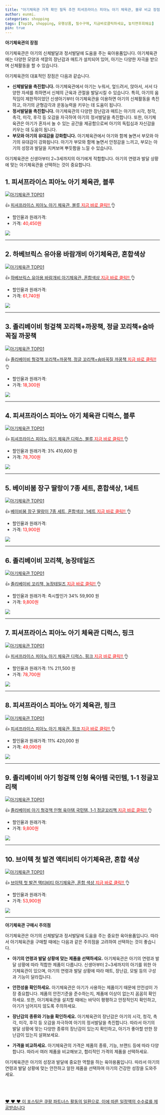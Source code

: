 ```yaml
---
title: "아기체육관 가격 확인 필독 추천 피셔프라이스 피아노 아기 체육관, 블루 비교 장점 구매가이드"
author: eunmi.
categories: shopping
tags: [Top10, shopping, 유행상품, 필수구매, 지금바로클릭하세요, 놓치면후회해요]
pin: true
---
```

**아기체육관의 장점**

아기체육관은 아기의 신체발달과 정서발달에 도움을 주는 육아용품입니다. 아기체육관에는 다양한 모양과 색깔의 장난감과 매트가 설치되어 있어, 아기는 다양한 자극을 받으며 신체활동을 할 수 있습니다.

아기체육관의 대표적인 장점은 다음과 같습니다.

* **신체발달을 촉진합니다.** 아기체육관에서 아기는 누워서, 엎드려서, 앉아서, 서서 다양한 자세를 취하면서 신체의 근육과 관절을 발달시킬 수 있습니다. 특히, 아기의 움직임이 제한적이었던 신생아기부터 아기체육관을 이용하면 아기의 신체활동을 촉진하고, 아기의 균형감각과 운동능력을 키우는 데 도움이 됩니다.
* **정서발달을 촉진합니다.** 아기체육관의 다양한 장난감과 매트는 아기의 시각, 청각, 촉각, 미각, 후각 등 오감을 자극하여 아기의 정서발달을 촉진합니다. 또한, 아기체육관은 아기가 혼자서 놀 수 있는 공간을 제공함으로써 아기의 독립심과 자신감을 키우는 데 도움이 됩니다.
* **부모와 아기의 유대감을 강화합니다.** 아기체육관에서 아기와 함께 놀면서 부모와 아기의 유대감이 강화됩니다. 아기가 부모와 함께 놀면서 안정감을 느끼고, 부모는 아기의 성장과 발달을 지켜보며 뿌듯함을 느낄 수 있습니다.

아기체육관은 신생아부터 2~3세까지의 아기에게 적합합니다. 아기의 연령과 발달 상황에 맞는 아기체육관을 선택하는 것이 중요합니다.

   

## 1. 피셔프라이스 피아노 아기 체육관, 블루

[![아기체육관 TOP01](https://thumbnail8.coupangcdn.com/thumbnails/remote/230x230ex/image/retail/images/4274029752559206-25d68736-c7f2-41d2-8705-a2b4ff89b0bd.jpg)](https://link.coupang.com/re/AFFSDP?lptag=AF3617701&subid=GithubCoopas&pageKey=18534606&traceid=V0-153&itemId=74488762&vendorItemId=3153259364)


👍 [피셔프라이스 피아노 아기 체육관, 블루 <font color=red> 지금 바로 클릭!! </font> ](https://link.coupang.com/re/AFFSDP?lptag=AF3617701&subid=GithubCoopas&pageKey=18534606&traceid=V0-153&itemId=74488762&vendorItemId=3153259364) 👌 


- 할인율과 원래가격: 
- 가격: <span style='color:red'>40,450원</span>

[![](/discount_price.png)](https://link.coupang.com/re/AFFSDP?lptag=AF3617701&subid=GithubCoopas&pageKey=18534606&traceid=V0-153&itemId=74488762&vendorItemId=3153259364)

---


   

## 2. 하베브릭스 유아용 바람개비 아기체육관, 혼합색상

[![아기체육관 TOP01](https://thumbnail6.coupangcdn.com/thumbnails/remote/230x230ex/image/retail/images/2023/07/07/18/6/8f2e02cf-14f7-4f32-bcac-e20f31e58af2.jpg)](https://link.coupang.com/re/AFFSDP?lptag=AF3617701&subid=GithubCoopas&pageKey=7450703685&traceid=V0-153&itemId=19396128566&vendorItemId=86508263103)


👍 [하베브릭스 유아용 바람개비 아기체육관, 혼합색상 <font color=red> 지금 바로 클릭!! </font> ](https://link.coupang.com/re/AFFSDP?lptag=AF3617701&subid=GithubCoopas&pageKey=7450703685&traceid=V0-153&itemId=19396128566&vendorItemId=86508263103) 👌 


- 할인율과 원래가격: 
- 가격: <span style='color:red'>61,740원</span>

[![](/discount_price.png)](https://link.coupang.com/re/AFFSDP?lptag=AF3617701&subid=GithubCoopas&pageKey=7450703685&traceid=V0-153&itemId=19396128566&vendorItemId=86508263103)

---


   

## 3. 졸리베이비 헝겊책 꼬리책+까꿍책, 정글 꼬리책+숨바꼭질 까꿍책

[![아기체육관 TOP01](https://thumbnail8.coupangcdn.com/thumbnails/remote/230x230ex/image/vendor_inventory/511a/307d666132565afa67de5d48b3f2dfb4246d0851d46122a45eb8ac8db881.jpg)](https://link.coupang.com/re/AFFSDP?lptag=AF3617701&subid=GithubCoopas&pageKey=7216943820&traceid=V0-153&itemId=18278642708&vendorItemId=85424644876)


👍 [졸리베이비 헝겊책 꼬리책+까꿍책, 정글 꼬리책+숨바꼭질 까꿍책 <font color=red> 지금 바로 클릭!! </font> ](https://link.coupang.com/re/AFFSDP?lptag=AF3617701&subid=GithubCoopas&pageKey=7216943820&traceid=V0-153&itemId=18278642708&vendorItemId=85424644876) 👌 


- 할인율과 원래가격: 
- 가격: <span style='color:red'>18,300원</span>

[![](/discount_price.png)](https://link.coupang.com/re/AFFSDP?lptag=AF3617701&subid=GithubCoopas&pageKey=7216943820&traceid=V0-153&itemId=18278642708&vendorItemId=85424644876)

---


   

## 4. 피셔프라이스 피아노 아기 체육관 디럭스, 블루

[![아기체육관 TOP01](https://thumbnail8.coupangcdn.com/thumbnails/remote/230x230ex/image/product/image/vendoritem/2018/11/16/3930145388/98197b22-f3c6-42f7-aa28-1b5641161890.jpg)](https://link.coupang.com/re/AFFSDP?lptag=AF3617701&subid=GithubCoopas&pageKey=318405929&traceid=V0-153&itemId=383141358&vendorItemId=3930145388)


👍 [피셔프라이스 피아노 아기 체육관 디럭스, 블루 <font color=red> 지금 바로 클릭!! </font> ](https://link.coupang.com/re/AFFSDP?lptag=AF3617701&subid=GithubCoopas&pageKey=318405929&traceid=V0-153&itemId=383141358&vendorItemId=3930145388) 👌 


- 할인율과 원래가격: 3%  410,600   원
- 가격: <span style='color:red'>78,700원</span>

[![](/discount_price.png)](https://link.coupang.com/re/AFFSDP?lptag=AF3617701&subid=GithubCoopas&pageKey=318405929&traceid=V0-153&itemId=383141358&vendorItemId=3930145388)

---


   

## 5. 베이비붐 장구 딸랑이 7종 세트, 혼합색상, 1세트

[![아기체육관 TOP01](https://thumbnail9.coupangcdn.com/thumbnails/remote/230x230ex/image/vendor_inventory/f380/8db72cf4348ccc9c2b58016934ceabb61ddc8f65c7852cf7eb66f65e0276.jpg)](https://link.coupang.com/re/AFFSDP?lptag=AF3617701&subid=GithubCoopas&pageKey=1506215&traceid=V0-153&itemId=6565383&vendorItemId=3037541628)


👍 [베이비붐 장구 딸랑이 7종 세트, 혼합색상, 1세트 <font color=red> 지금 바로 클릭!! </font> ](https://link.coupang.com/re/AFFSDP?lptag=AF3617701&subid=GithubCoopas&pageKey=1506215&traceid=V0-153&itemId=6565383&vendorItemId=3037541628) 👌 


- 할인율과 원래가격: 
- 가격: <span style='color:red'>13,900원</span>

[![](/discount_price.png)](https://link.coupang.com/re/AFFSDP?lptag=AF3617701&subid=GithubCoopas&pageKey=1506215&traceid=V0-153&itemId=6565383&vendorItemId=3037541628)

---


   

## 6. 졸리베이비 꼬리책, 농장테일즈

[![아기체육관 TOP01](https://thumbnail10.coupangcdn.com/thumbnails/remote/230x230ex/image/vendor_inventory/1377/5f3ece9f79302f6b72deb12754a9490861b239bf86640956c173c897d7ed.jpg)](https://link.coupang.com/re/AFFSDP?lptag=AF3617701&subid=GithubCoopas&pageKey=5802523852&traceid=V0-153&itemId=9955998488&vendorItemId=83460791736)


👍 [졸리베이비 꼬리책, 농장테일즈 <font color=red> 지금 바로 클릭!! </font> ](https://link.coupang.com/re/AFFSDP?lptag=AF3617701&subid=GithubCoopas&pageKey=5802523852&traceid=V0-153&itemId=9955998488&vendorItemId=83460791736) 👌 


- 할인율과 원래가격: 즉시할인가 34%  59,900   원
- 가격: <span style='color:red'>9,800원</span>

[![](/discount_price.png)](https://link.coupang.com/re/AFFSDP?lptag=AF3617701&subid=GithubCoopas&pageKey=5802523852&traceid=V0-153&itemId=9955998488&vendorItemId=83460791736)

---


   

## 7. 피셔프라이스 피아노 아기 체육관 디럭스, 핑크

[![아기체육관 TOP01](https://thumbnail8.coupangcdn.com/thumbnails/remote/230x230ex/image/retail/images/4274033614000475-f75e89e3-bfdb-4469-afef-a234eeeaa381.jpg)](https://link.coupang.com/re/AFFSDP?lptag=AF3617701&subid=GithubCoopas&pageKey=318405929&traceid=V0-153&itemId=1016590165&vendorItemId=5453223485)


👍 [피셔프라이스 피아노 아기 체육관 디럭스, 핑크 <font color=red> 지금 바로 클릭!! </font> ](https://link.coupang.com/re/AFFSDP?lptag=AF3617701&subid=GithubCoopas&pageKey=318405929&traceid=V0-153&itemId=1016590165&vendorItemId=5453223485) 👌 


- 할인율과 원래가격: 1%  211,500   원
- 가격: <span style='color:red'>78,700원</span>

[![](/discount_price.png)](https://link.coupang.com/re/AFFSDP?lptag=AF3617701&subid=GithubCoopas&pageKey=318405929&traceid=V0-153&itemId=1016590165&vendorItemId=5453223485)

---


   

## 8. 피셔프라이스 피아노 아기 체육관, 핑크

[![아기체육관 TOP01](https://thumbnail8.coupangcdn.com/thumbnails/remote/230x230ex/image/vendor_inventory/c1ad/8bb159b073c5a565f95ac36aa2e84bee64f4abb3b79e3d621cb58d269381.jpg)](https://link.coupang.com/re/AFFSDP?lptag=AF3617701&subid=GithubCoopas&pageKey=18534606&traceid=V0-153&itemId=74488761&vendorItemId=82768897674)


👍 [피셔프라이스 피아노 아기 체육관, 핑크 <font color=red> 지금 바로 클릭!! </font> ](https://link.coupang.com/re/AFFSDP?lptag=AF3617701&subid=GithubCoopas&pageKey=18534606&traceid=V0-153&itemId=74488761&vendorItemId=82768897674) 👌 


- 할인율과 원래가격: 11%  420,000   원
- 가격: <span style='color:red'>49,090원</span>

[![](/discount_price.png)](https://link.coupang.com/re/AFFSDP?lptag=AF3617701&subid=GithubCoopas&pageKey=18534606&traceid=V0-153&itemId=74488761&vendorItemId=82768897674)

---


   

## 9. 졸리베이비 아기 헝겊책 인형 육아템 국민템, 1-1 정글꼬리책

[![아기체육관 TOP01](https://thumbnail8.coupangcdn.com/thumbnails/remote/230x230ex/image/vendor_inventory/5a95/78bfc2694c5643aee45bac321af8e54b260b6eba349b4ba83ac718e9c17f.jpg)](https://link.coupang.com/re/AFFSDP?lptag=AF3617701&subid=GithubCoopas&pageKey=6838860959&traceid=V0-153&itemId=16256166878&vendorItemId=83049897061)


👍 [졸리베이비 아기 헝겊책 인형 육아템 국민템, 1-1 정글꼬리책 <font color=red> 지금 바로 클릭!! </font> ](https://link.coupang.com/re/AFFSDP?lptag=AF3617701&subid=GithubCoopas&pageKey=6838860959&traceid=V0-153&itemId=16256166878&vendorItemId=83049897061) 👌 


- 할인율과 원래가격: 
- 가격: <span style='color:red'>9,800원</span>

[![](/discount_price.png)](https://link.coupang.com/re/AFFSDP?lptag=AF3617701&subid=GithubCoopas&pageKey=6838860959&traceid=V0-153&itemId=16256166878&vendorItemId=83049897061)

---


   

## 10. 브이텍 첫 발견 액티비티 아기체육관, 혼합 색상

[![아기체육관 TOP01](https://thumbnail8.coupangcdn.com/thumbnails/remote/230x230ex/image/product/image/vendoritem/2019/04/16/3368054885/531391d6-890b-49f3-8112-73dab9688bd4.jpg)](https://link.coupang.com/re/AFFSDP?lptag=AF3617701&subid=GithubCoopas&pageKey=43470540&traceid=V0-153&itemId=156966746&vendorItemId=3368054885)


👍 [브이텍 첫 발견 액티비티 아기체육관, 혼합 색상 <font color=red> 지금 바로 클릭!! </font> ](https://link.coupang.com/re/AFFSDP?lptag=AF3617701&subid=GithubCoopas&pageKey=43470540&traceid=V0-153&itemId=156966746&vendorItemId=3368054885) 👌 


- 할인율과 원래가격: 
- 가격: <span style='color:red'>53,900원</span>

[![](/discount_price.png)](https://link.coupang.com/re/AFFSDP?lptag=AF3617701&subid=GithubCoopas&pageKey=43470540&traceid=V0-153&itemId=156966746&vendorItemId=3368054885)

---
**아기체육관 구매시 주의점**

아기체육관은 아기의 신체발달과 정서발달에 도움을 주는 중요한 육아용품입니다. 따라서 아기체육관을 구매할 때에는 다음과 같은 주의점을 고려하여 선택하는 것이 좋습니다.

* **아기의 연령과 발달 상황에 맞는 제품을 선택하세요.** 아기체육관은 아기의 연령과 발달 상황에 따라 적합한 제품이 다릅니다. 신생아부터 2~3세까지의 아기를 위한 아기체육관이 있으며, 아기의 연령과 발달 상황에 따라 매트, 장난감, 모빌 등의 구성과 기능이 달라집니다.

* **안전성을 확인하세요.** 아기체육관은 아기가 사용하는 제품이기 때문에 안전성이 가장 중요합니다. 제품의 안전기준을 준수하는지, 제품에 이상이 없는지 꼼꼼히 확인하세요. 또한, 아기체육관을 설치할 때에는 바닥이 평평하고 안정적인지 확인하고, 아기가 넘어지지 않도록 주의하세요.

* **장난감의 종류와 기능을 확인하세요.** 아기체육관의 장난감은 아기의 시각, 청각, 촉각, 미각, 후각 등 오감을 자극하여 아기의 정서발달을 촉진합니다. 따라서 아기의 발달 상황에 맞는 다양한 종류의 장난감이 있는지 확인하고, 아기가 좋아할 만한 장난감이 있는지 살펴보세요.

* **가격을 비교하세요.** 아기체육관의 가격은 제품의 종류, 기능, 브랜드 등에 따라 다양합니다. 따라서 여러 제품을 비교해보고, 합리적인 가격의 제품을 선택하세요.

아기체육관은 아기의 성장과 발달에 중요한 역할을 하는 육아용품입니다. 따라서 아기의 연령과 발달 상황에 맞는 안전하고 알찬 제품을 선택하여 아기의 건강한 성장을 도와주세요.<br><br><br><br><br> [ ❤ ❤ ❤ 이 포스팅은 쿠팡 파트너스 활동의 일환으로, 이에 따른 일정액의 수수료를 제공받습니다](https://link.coupang.com/a/bcEFyh)